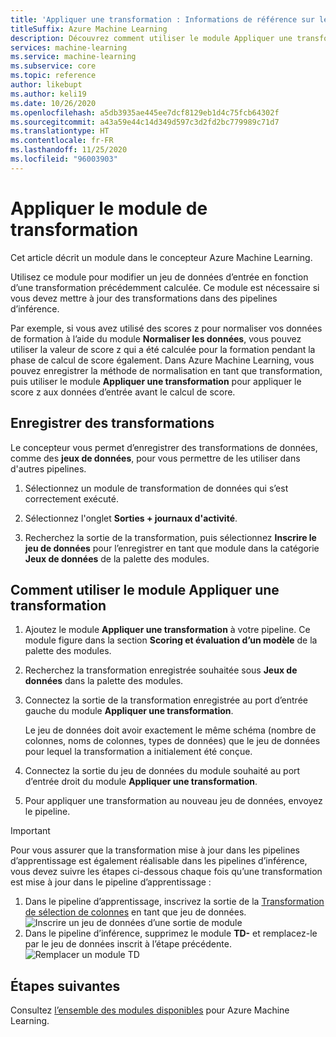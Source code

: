 ```yaml
---
title: 'Appliquer une transformation : Informations de référence sur les modules'
titleSuffix: Azure Machine Learning
description: Découvrez comment utiliser le module Appliquer une transformation dans Azure Machine Learning pour modifier un jeu de données d’entrée en fonction d’une transformation précédemment calculée.
services: machine-learning
ms.service: machine-learning
ms.subservice: core
ms.topic: reference
author: likebupt
ms.author: keli19
ms.date: 10/26/2020
ms.openlocfilehash: a5db3935ae445ee7dcf8129eb1d4c75fcb64302f
ms.sourcegitcommit: a43a59e44c14d349d597c3d2fd2bc779989c71d7
ms.translationtype: HT
ms.contentlocale: fr-FR
ms.lasthandoff: 11/25/2020
ms.locfileid: "96003903"
---
```

# <a name="apply-transformation-module"></a>Appliquer le module de transformation

Cet article décrit un module dans le concepteur Azure Machine Learning.

Utilisez ce module pour modifier un jeu de données d’entrée en fonction d’une transformation précédemment calculée. Ce module est nécessaire si vous devez mettre à jour des transformations dans des pipelines d’inférence.

Par exemple, si vous avez utilisé des scores z pour normaliser vos données de formation à l’aide du module **Normaliser les données**, vous pouvez utiliser la valeur de score z qui a été calculée pour la formation pendant la phase de calcul de score également. Dans Azure Machine Learning, vous pouvez enregistrer la méthode de normalisation en tant que transformation, puis utiliser le module **Appliquer une transformation** pour appliquer le score z aux données d’entrée avant le calcul de score.

## <a name="how-to-save-transformations"></a>Enregistrer des transformations

Le concepteur vous permet d’enregistrer des transformations de données, comme des **jeux de données**, pour vous permettre de les utiliser dans d'autres pipelines.

1. Sélectionnez un module de transformation de données qui s’est correctement exécuté.

1. Sélectionnez l'onglet **Sorties + journaux d'activité**.

1. Recherchez la sortie de la transformation, puis sélectionnez **Inscrire le jeu de données** pour l’enregistrer en tant que module dans la catégorie **Jeux de données** de la palette des modules.

## <a name="how-to-use-apply-transformation"></a>Comment utiliser le module Appliquer une transformation  
  
1. Ajoutez le module **Appliquer une transformation** à votre pipeline. Ce module figure dans la section **Scoring et évaluation d’un modèle** de la palette des modules. 
  
1. Recherchez la transformation enregistrée souhaitée sous **Jeux de données** dans la palette des modules.

1. Connectez la sortie de la transformation enregistrée au port d’entrée gauche du module **Appliquer une transformation**.

    Le jeu de données doit avoir exactement le même schéma (nombre de colonnes, noms de colonnes, types de données) que le jeu de données pour lequel la transformation a initialement été conçue.  
  
1. Connectez la sortie du jeu de données du module souhaité au port d’entrée droit du module **Appliquer une transformation**.
  
1. Pour appliquer une transformation au nouveau jeu de données, envoyez le pipeline.  

> [!IMPORTANT]
> Pour vous assurer que la transformation mise à jour dans les pipelines d’apprentissage est également réalisable dans les pipelines d’inférence, vous devez suivre les étapes ci-dessous chaque fois qu’une transformation est mise à jour dans le pipeline d’apprentissage :
> 1. Dans le pipeline d’apprentissage, inscrivez la sortie de la [Transformation de sélection de colonnes](select-columns-transform.md) en tant que jeu de données.
> ![Inscrire un jeu de données d’une sortie de module](media/module/select-columns-transform-register-dataset.png)
> 1. Dans le pipeline d’inférence, supprimez le module **TD-** et remplacez-le par le jeu de données inscrit à l’étape précédente.
> ![Remplacer un module TD](media/module/replace-tranformation-directory.png)

## <a name="next-steps"></a>Étapes suivantes

Consultez [l’ensemble des modules disponibles](module-reference.md) pour Azure Machine Learning. 